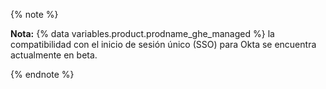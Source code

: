 {% note %}

**Nota:** {% data variables.product.prodname_ghe_managed %} la compatibilidad con el inicio de sesión único (SSO) para Okta se encuentra actualmente en beta.

{% endnote %}
